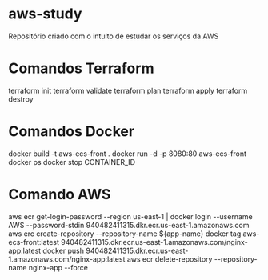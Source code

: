 # aws-study
Repositório criado com o intuito de estudar os serviços da AWS

# Comandos Terraform
terraform init
terraform validate
terraform plan
terraform apply
terraform destroy

# Comandos Docker
docker build -t aws-ecs-front .
docker run -d -p 8080:80 aws-ecs-front
docker ps
docker stop CONTAINER_ID

# Comando AWS
aws ecr get-login-password --region us-east-1 | docker login --username AWS --password-stdin 940482411315.dkr.ecr.us-east-1.amazonaws.com
aws erc create-repository --repository-name ${app-name}
docker tag aws-ecs-front:latest 940482411315.dkr.ecr.us-east-1.amazonaws.com/nginx-app:latest
docker push 940482411315.dkr.ecr.us-east-1.amazonaws.com/nginx-app:latest
aws ecr delete-repository --repository-name nginx-app --force